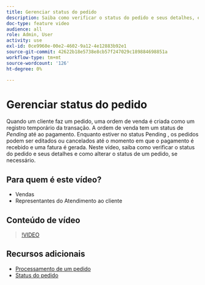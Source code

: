 ```yaml
---
title: Gerenciar status do pedido
description: Saiba como verificar o status do pedido e seus detalhes, e como alterar o status de um pedido.
doc-type: feature video
audience: all
role: Admin, User
activity: use
exl-id: 0ce9960e-00e2-4602-9a12-4e12883b92e1
source-git-commit: 42622b18e5738e8cb57f247029c189884698851a
workflow-type: tm+mt
source-wordcount: '126'
ht-degree: 0%

---
```


# Gerenciar status do pedido

Quando um cliente faz um pedido, uma ordem de venda é criada como um registro temporário da transação. A ordem de venda tem um status de _Pending_ até ao pagamento. Enquanto estiver no status Pending , os pedidos podem ser editados ou cancelados até o momento em que o pagamento é recebido e uma fatura é gerada. Neste vídeo, saiba como verificar o status do pedido e seus detalhes e como alterar o status de um pedido, se necessário.

## Para quem é este vídeo?

- Vendas
- Representantes do Atendimento ao cliente

## Conteúdo de vídeo

>[!VIDEO](https://video.tv.adobe.com/v/343935?quality=12&learn=on)

## Recursos adicionais

- [Processamento de um pedido](https://docs.magento.com/user-guide/sales/order-processing.html)
- [Status do pedido](https://docs.magento.com/user-guide/sales/order-status.html)
